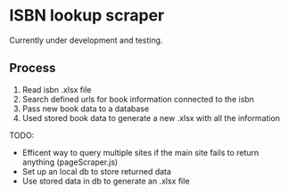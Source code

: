 # ISBN lookup scraper

Currently under development and testing.

## Process

1. Read isbn .xlsx file
2. Search defined urls for book information connected to the isbn
3. Pass new book data to a database
4. Used stored book data to generate a new .xlsx with all the information

TODO:

- Efficent way to query multiple sites if the main site fails to return anything (pageScraper.js)
- Set up an local db to store returned data
- Use stored data in db to generate an .xlsx file
